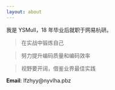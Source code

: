 ```yaml
---
layout: about
---
```


我是 YSMull，18 年毕业后就职于网易杭研。

>在实战中锻炼自己

>努力提升编码质量和编码效率

>视野要开阔，借鉴业界最佳实践

<p><strong>Email</strong>: <span class="dynamic-email">lfzhyy@nyvlha.pbz</span></p>


<!-- <script src="//onk1k9bha.bkt.clouddn.com/zepto.min.js"></script> -->

<script type="text/javascript">
function rot13(str) {
  return str.replace(/[a-zA-Z]/g, function(c) {
    return String.fromCharCode((c <= 'Z' ? 90 : 122) >= (c = c.charCodeAt(0) + 13) ? c : c - 26);
  });
}

$(document).ready(function () {
    $('.dynamic-email').each(function (idx, obj) {
        var email = rot13($(obj).html());
        $(obj).html("<a href='mailto:" + email + "'>" + email + "</a>");
    });
});
</script>
